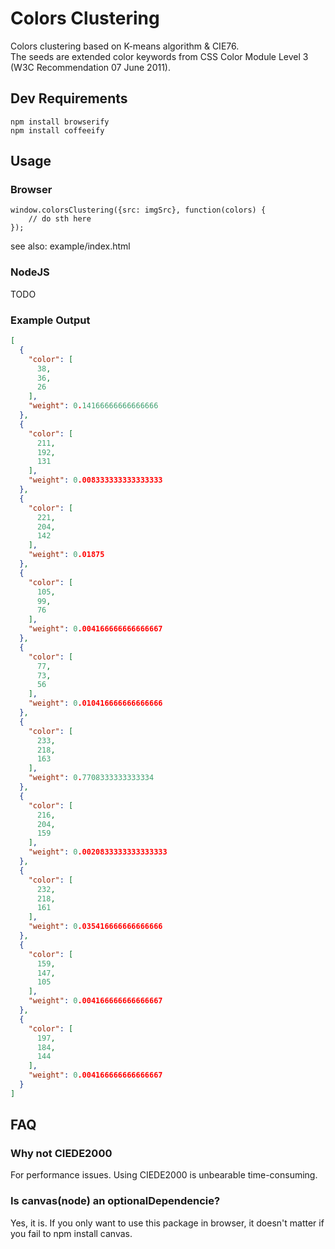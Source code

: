 # Colors Clustering

Colors clustering based on K-means algorithm & CIE76.  
The seeds are extended color keywords from 
CSS Color Module Level 3 (W3C Recommendation 07 June 2011).

## Dev Requirements

```
npm install browserify
npm install coffeeify
```

## Usage

### Browser

```
window.colorsClustering({src: imgSrc}, function(colors) {
    // do sth here
});
```

see also: example/index.html

### NodeJS

TODO

### Example Output

```json
[
  {
    "color": [
      38,
      36,
      26
    ],
    "weight": 0.14166666666666666
  },
  {
    "color": [
      211,
      192,
      131
    ],
    "weight": 0.008333333333333333
  },
  {
    "color": [
      221,
      204,
      142
    ],
    "weight": 0.01875
  },
  {
    "color": [
      105,
      99,
      76
    ],
    "weight": 0.004166666666666667
  },
  {
    "color": [
      77,
      73,
      56
    ],
    "weight": 0.010416666666666666
  },
  {
    "color": [
      233,
      218,
      163
    ],
    "weight": 0.7708333333333334
  },
  {
    "color": [
      216,
      204,
      159
    ],
    "weight": 0.0020833333333333333
  },
  {
    "color": [
      232,
      218,
      161
    ],
    "weight": 0.035416666666666666
  },
  {
    "color": [
      159,
      147,
      105
    ],
    "weight": 0.004166666666666667
  },
  {
    "color": [
      197,
      184,
      144
    ],
    "weight": 0.004166666666666667
  }
] 
```

## FAQ

### Why not CIEDE2000

For performance issues.
Using CIEDE2000 is unbearable time-consuming.

### Is canvas(node) an optionalDependencie?

Yes, it is. If you only want to use this package in browser, 
it doesn't matter if you fail to npm install canvas.
